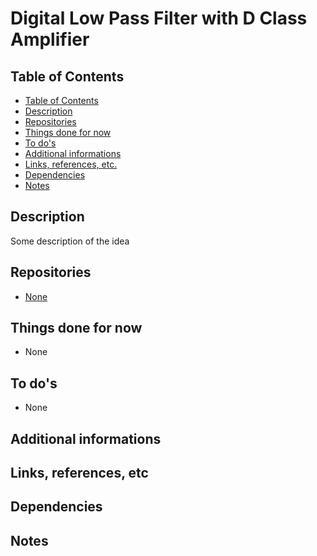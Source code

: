 # Digital Low Pass Filter with D Class Amplifier <!-- omit in toc -->

## Table of Contents

- [Table of Contents](#table-of-contents)
- [Description](#description)
- [Repositories](#repositories)
- [Things done for now](#things-done-for-now)
- [To do's](#to-dos)
- [Additional informations](#additional-informations)
- [Links, references, etc.](#links-references-etc)
- [Dependencies](#dependencies)
- [Notes](#notes)

## Description

Some description of the idea

## Repositories

- [None]()

## Things done for now

- None

## To do's

- None

## Additional informations

## Links, references, etc

## Dependencies

## Notes
